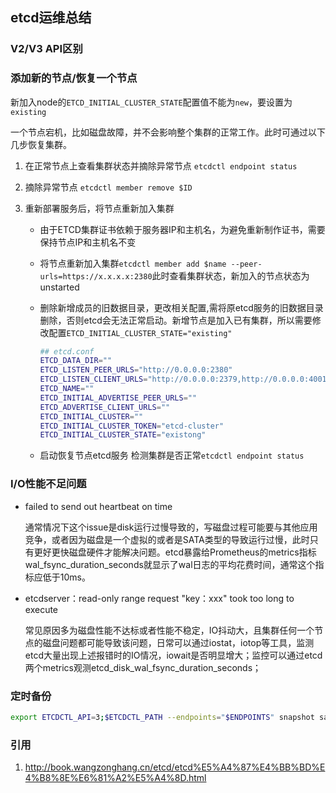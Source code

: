 ## etcd运维总结

### V2/V3 API区别



### 添加新的节点/恢复一个节点

新加入node的`ETCD_INITIAL_CLUSTER_STATE`配置值不能为`new`，要设置为`existing`

一个节点宕机，比如磁盘故障，并不会影响整个集群的正常工作。此时可通过以下几步恢复集群。

1. 在正常节点上查看集群状态并摘除异常节点 `etcdctl endpoint status`

2. 摘除异常节点 `etcdctl member remove $ID`

3. 重新部署服务后，将节点重新加入集群

   - 由于ETCD集群证书依赖于服务器IP和主机名，为避免重新制作证书，需要保持节点IP和主机名不变 

   - 将节点重新加入集群`etcdctl member add $name --peer-urls=https://x.x.x.x:2380`此时查看集群状态，新加入的节点状态为unstarted

   - 删除新增成员的旧数据目录，更改相关配置,需将原etcd服务的旧数据目录删除，否则etcd会无法正常启动。新增节点是加入已有集群，所以需要修改配置`ETCD_INITIAL_CLUSTER_STATE="existing"`

     ```bash
     ## etcd.conf
     ETCD_DATA_DIR=""
     ETCD_LISTEN_PEER_URLS="http://0.0.0.0:2380"
     ETCD_LISTEN_CLIENT_URLS="http://0.0.0.0:2379,http://0.0.0.0:4001"
     ETCD_NAME=""
     ETCD_INITIAL_ADVERTISE_PEER_URLS=""
     ETCD_ADVERTISE_CLIENT_URLS=""
     ETCD_INITIAL_CLUSTER=""
     ETCD_INITIAL_CLUSTER_TOKEN="etcd-cluster"
     ETCD_INITIAL_CLUSTER_STATE="existong"
     ```

   - 启动恢复节点etcd服务 检测集群是否正常`etcdctl endpoint status`

### I/O性能不足问题

* failed to send out heartbeat on time 

  通常情况下这个issue是disk运行过慢导致的，写磁盘过程可能要与其他应用竞争，或者因为磁盘是一个虚拟的或者是SATA类型的导致运行过慢，此时只有更好更快磁盘硬件才能解决问题。etcd暴露给Prometheus的metrics指标wal_fsync_duration_seconds就显示了wal日志的平均花费时间，通常这个指标应低于10ms。

* etcdserver：read-only range request "key：xxx" took too long to execute 

  常见原因多为磁盘性能不达标或者性能不稳定，IO抖动大，且集群任何一个节点的磁盘问题都可能导致该问题，日常可以通过iostat，iotop等工具，监测etcd大量出现上述报错时的IO情况，iowait是否明显增大；监控可以通过etcd两个metrics观测etcd_disk_wal_fsync_duration_seconds；



### 定时备份

```bash
export ETCDCTL_API=3;$ETCDCTL_PATH --endpoints="$ENDPOINTS" snapshot save ...
```



### 引用

1. http://book.wangzonghang.cn/etcd/etcd%E5%A4%87%E4%BB%BD%E4%B8%8E%E6%81%A2%E5%A4%8D.html